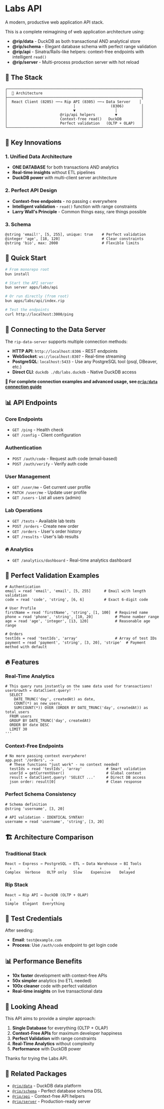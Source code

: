 # Labs API

A modern, productive web application API stack.

This is a complete reimagining of web application architecture using:
- **@rip/data** - DuckDB as both transactional AND analytical store
- **@rip/schema** - Elegant database schema with perfect range validation
- **@rip/api** - Sinatra/Rails-like helpers: context-free endpoints with intelligent `read()`
- **@rip/server** - Multi-process production server with hot reload

## 🚀 The Stack

```
┌─────────────────────────────────────────────────────────────┐
│  🎯 Architecture                                             │
├─────────────────────────────────────────────────────────────┤
│  React Client (8205) ──→ Rip API (8305) ──→ Data Server    │
│                              │                (8306)        │
│                              ▼                  │           │
│                        @rip/api helpers         ▼           │
│                        Context-free read()   DuckDB         │
│                        Perfect validation   (OLTP + OLAP)   │
└─────────────────────────────────────────────────────────────┘
```

## 🎯 Key Innovations

### **1. Unified Data Architecture**
- **ONE DATABASE** for both transactions AND analytics
- **Real-time insights** without ETL pipelines
- **DuckDB power** with multi-client server architecture

### **2. Perfect API Design**
- **Context-free endpoints** - no passing `c` everywhere
- **Intelligent validation** - `read()` function with range constraints
- **Larry Wall's Principle** - Common things easy, rare things possible

### **3. Schema**
```rip
@string 'email!', [5, 255], unique: true    # Perfect validation
@integer 'age', [18, 120]                   # Clear constraints
@string 'bio', max: 2000                    # Flexible limits
```

## 🚀 Quick Start

```bash
# From monorepo root
bun install

# Start the API server
bun server apps/labs/api

# Or run directly (from root)
bun apps/labs/api/index.rip

# Test the endpoints
curl http://localhost:3000/ping
```

## 🔌 Connecting to the Data Server

The `rip-data-server` supports multiple connection methods:

- **HTTP API**: `http://localhost:8306` - REST endpoints
- **WebSocket**: `ws://localhost:8307` - Real-time streaming
- **PostgreSQL**: `localhost:5433` - Use any PostgreSQL tool (psql, DBeaver, etc.)
- **Direct CLI**: `duckdb ./db/labs.duckdb` - Native DuckDB access

**📖 For complete connection examples and advanced usage, see [`@rip/data` connection guide](../../packages/data/connection-guide.md)**

## 📊 API Endpoints

### **Core Endpoints**
- `GET /ping` - Health check
- `GET /config` - Client configuration

### **Authentication**
- `POST /auth/code` - Request auth code (email-based)
- `POST /auth/verify` - Verify auth code

### **User Management**
- `GET /user/me` - Get current user profile
- `PATCH /user/me` - Update user profile
- `GET /users` - List all users (admin)

### **Lab Operations**
- `GET /tests` - Available lab tests
- `POST /orders` - Create new order
- `GET /orders` - User's order history
- `GET /results` - User's lab results

### **🔥 Analytics**
- `GET /analytics/dashboard` - Real-time analytics dashboard

## 🎯 Perfect Validation Examples

```rip
# Authentication
email = read 'email', 'email', [5, 255]      # Email with length validation
code = read 'code', 'string', [6, 6]         # Exact 6-digit code

# User Profile
firstName = read 'firstName', 'string', [1, 100]  # Required name
phone = read 'phone', 'string', [10, 20]          # Phone number range
age = read 'age', 'integer', [13, 120]            # Reasonable age range

# Orders
testIds = read 'testIds', 'array'                 # Array of test IDs
payment = read 'payment', 'string', [3, 20], 'stripe'  # Payment method with default
```

## 🔥 Features

### **Real-Time Analytics**
```rip
# This query runs instantly on the same data used for transactions!
userGrowth = dataClient.query! '''
  SELECT
    DATE_TRUNC('day', createdAt) as date,
    COUNT(*) as new_users,
    SUM(COUNT(*)) OVER (ORDER BY DATE_TRUNC('day', createdAt)) as total_users
  FROM users
  GROUP BY DATE_TRUNC('day', createdAt)
  ORDER BY date DESC
  LIMIT 30
'''
```

### **Context-Free Endpoints**
```rip
# No more passing context everywhere!
app.post '/orders', ->
  # These functions "just work" - no context needed!
  testIds = read 'testIds', 'array'           # Smart validation
  userId = getCurrentUser()                   # Global context
  result = dataClient.query! 'SELECT ...'     # Direct DB access
  json order: result[0]                       # Clean response
```

### **Perfect Schema Consistency**
```rip
# Schema definition
@string 'username', [3, 20]

# API validation - IDENTICAL SYNTAX!
username = read 'username', 'string', [3, 20]
```

## 🏗️ Architecture Comparison

### **Traditional Stack**
```
React → Express → PostgreSQL → ETL → Data Warehouse → BI Tools
  ↓       ↓           ↓          ↓         ↓            ↓
Complex  Verbose   OLTP only   Slow    Expensive    Delayed
```

### **Rip Stack**
```
React → Rip API → DuckDB (OLTP + OLAP)
  ↓       ↓          ↓
Simple  Elegant  Everything
```

## 🎯 Test Credentials

After seeding:
- **Email**: `test@example.com`
- **Process**: Use `/auth/code` endpoint to get login code

## 📊 Performance Benefits

- **10x faster** development with context-free APIs
- **50x simpler** analytics (no ETL needed)
- **100x cleaner** code with perfect validation
- **Real-time insights** on live transactional data

## 🚀 Looking Ahead

This API aims to provide a simpler approach:

1. **Single Database** for everything (OLTP + OLAP)
2. **Context-Free APIs** for maximum developer happiness
3. **Perfect Validation** with range constraints
4. **Real-Time Analytics** without complexity
5. **Performance** with DuckDB power

Thanks for trying the Labs API.

## 🔗 Related Packages

- [`@rip/data`](../../packages/data) - DuckDB data platform
- [`@rip/schema`](../../packages/schema) - Perfect database schema DSL
- [`@rip/api`](../../packages/api) - Context-free API helpers
- [`@rip/server`](../../packages/server) - Production-ready server